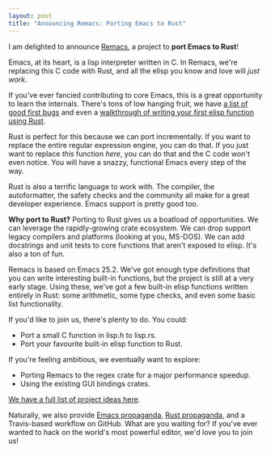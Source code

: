 ```yaml
--- 
layout: post
title: "Announcing Remacs: Porting Emacs to Rust"
---
```


I am delighted to announce
[Remacs](https://github.com/Wilfred/remacs), a project to **port Emacs
to Rust**!

Emacs, at its heart, is a lisp interpreter written in C. In Remacs,
we're replacing this C code with Rust, and all the elisp you know and
love will *just work*.

If you've ever fancied contributing to core Emacs, this is a great
opportunity to learn the internals. There's tons of low hanging fruit,
we have [a list of good first bugs](https://github.com/Wilfred/remacs#help-needed) and even a
[walkthrough of writing your first elisp function using Rust](https://github.com/Wilfred/remacs#porting-c-functions-to-rust-walkthrough).

Rust is perfect for this because we can port incrementally. If you
want to replace the entire regular expression engine, you can do
that. If you just want to replace *this* function *here*, you can do
that and the C code won't even notice. You will have a snazzy,
functional Emacs every step of the way.

Rust is also a terrific language to work with. The compiler, the
autoformatter, the safety checks and the community all make for a
great developer experience. Emacs support is pretty good too.

**Why port to Rust?** Porting to Rust gives us a boatload of
opportunities. We can leverage the rapidly-growing crate ecosystem. We
can drop support legacy compilers and platforms (looking at you,
MS-DOS). We can add docstrings and unit tests to core functions that
aren't exposed to elisp. It's also a ton of fun.

Remacs is based on Emacs 25.2. We've got enough type definitions that
you can write interesting built-in functions, but the project is still
at a very early stage. Using these, we've got a few built-in elisp
functions written entirely in Rust: some arithmetic,
some type checks, and even some basic list functionality.

If you'd like to join us, there's plenty to do. You could:

* Port a small C function in lisp.h to lisp.rs.
* Port your favourite built-in elisp function to Rust.

If you're feeling ambitious, we eventually want to explore:

* Porting Remacs to the regex crate for a major performance speedup.
* Using the existing GUI bindings crates.

[We have a full list of project ideas here](https://github.com/Wilfred/remacs#help-needed).

Naturally, we also provide
[Emacs propaganda](https://github.com/Wilfred/remacs#why-emacs),
[Rust propaganda](https://github.com/Wilfred/remacs#why-rust), and a
Travis-based workflow on GitHub. What are you waiting for? If you've
ever wanted to hack on the world's most powerful editor, we'd love you
to join us!
